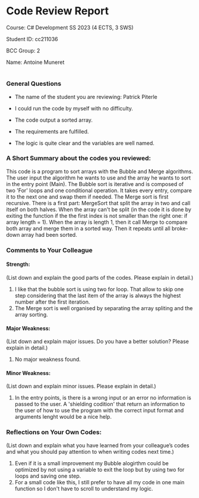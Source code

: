 # Code Review Report
Course: C# Development SS 2023 (4 ECTS, 3 SWS)

Student ID: cc211036

BCC Group: 2

Name: Antoine Muneret

#

### General Questions

- The name of the student you are reviewing: Patrick Piterle

- I could run the code by myself with no difficulty.

- The code output a sorted array.

- The requirements are fulfilled.

- The logic is quite clear and the variables are well named.

### A Short Summary about the codes you reviewed: 
This code is a program to sort arrays with the Bubble and Merge algorithms. The user input the algorithm he wants to use and the array he wants to sort in the entry point (Main). 
The Bubble sort is iterative and is composed of two 'For' loops and one conditional operation. It takes every entry, compare it to the next one and swap them if needed.
The Merge sort is first recursive. There is a first part: MergeSort that split the array in two and call itself on both halves. When the array can't be split (in the code it is done by exiting the function if the the first index is not smaller than the right one: if array length = 1). When the array is length 1, then it call Merge to compare both array and merge them in a sorted way. Then it repeats until all broke-down array had been sorted.

### Comments to Your Colleague
#### Strength:
(List down and explain the good parts of the codes. Please explain in detail.)
1. I like that the bubble sort is using two for loop. That allow to skip one step considering that the last item of the array is always the highest number after the first iteration.
2. The Merge sort is well organised by separating the array spliting and the array sorting.

#### Major Weakness:
(List down and explain major issues. Do you have a better solution? Please explain in detail.)
1. No major weakness found.

#### Minor Weakness:
(List down and explain minor issues. Please explain in detail.)
1. In the entry points,  is there is a wrong input or an error no information is passed to the user. A 'shielding codition' that return an information to the user of how to use the program with the correct input format and arguments lenght would be a nice help.


### Reflections on Your Own Codes:
(List down and explain what you have learned from your colleague’s codes and what you should pay attention to when writing codes next time.)
1. Even if it is a small improvement my Bubble alogirthm could be optimized by not using a variable to exit the loop but by using two for loops and saving one step.
2. For a small code like this, I still prefer to have all my code in one main function so I don't have to scroll to understand my logic.